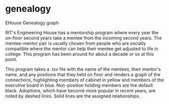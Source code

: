 # genealogy
EHouse Genealogy graph

RIT's Engineering House has a mentorship program where every year
the on-floor second years take a mentee from the incoming second years.
The mentee-mentor pair is usually chosen from people who are socially
compatible where the mentor can help their mentee get adjusted to 
life in college. This program has been around for about a decade or
so at this point.

This program takes a .tsv file with the name of the mentees, their
mentor's name, and any positions that they held on floor and renders
a graph of the connections, highlighting members of cabinet in yellow
and members of the executive board in blue. Non-position holding members
are the default black. Adoptions, which have become more popular in recent
years, are noted by dashed lines. Solid lines are the assigned
relationships.
